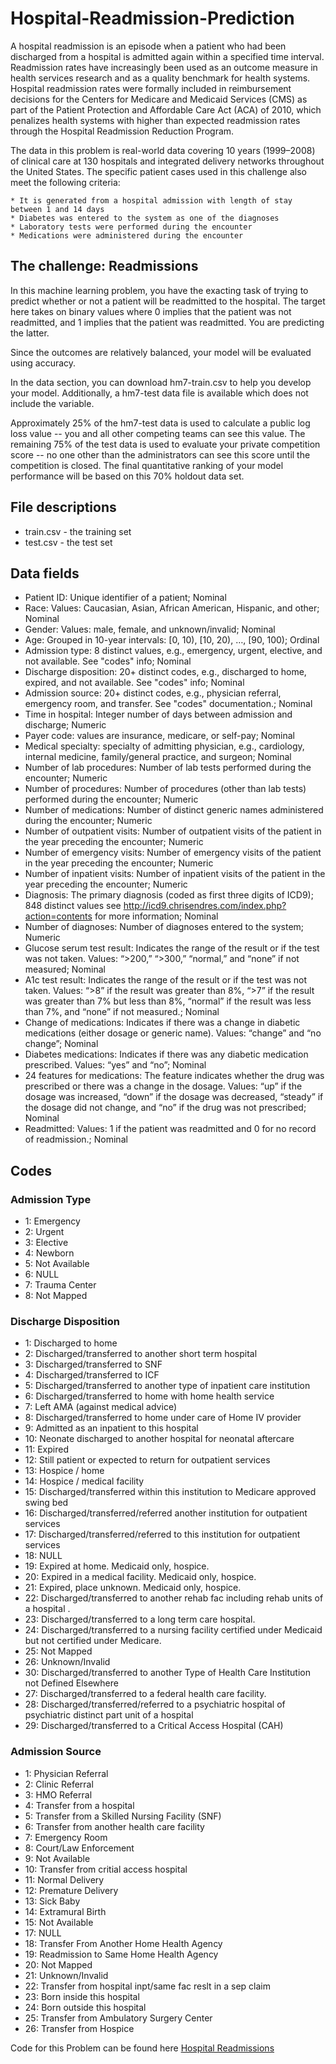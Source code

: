 # Hospital-Readmission-Prediction

A hospital readmission is an episode when a patient who had been discharged from a hospital is admitted again within a specified time interval. Readmission rates have increasingly been used as an outcome measure in health services research and as a quality benchmark for health systems. Hospital readmission rates were formally included in reimbursement decisions for the Centers for Medicare and Medicaid Services (CMS) as part of the Patient Protection and Affordable Care Act (ACA) of 2010, which penalizes health systems with higher than expected readmission rates through the Hospital Readmission Reduction Program.

The data in this problem is real-world data covering 10 years (1999–2008) of clinical care at 130 hospitals and integrated delivery networks throughout the United States. The specific patient cases used in this challenge also meet the following criteria:

    * It is generated from a hospital admission with length of stay between 1 and 14 days
    * Diabetes was entered to the system as one of the diagnoses
    * Laboratory tests were performed during the encounter
    * Medications were administered during the encounter
## The challenge: Readmissions

In this machine learning problem, you have the exacting task of trying to predict whether or not a patient will be readmitted to the hospital. The target here takes on binary values where 0 implies that the patient was not readmitted, and 1 implies that the patient was readmitted. You are predicting the latter.

Since the outcomes are relatively balanced, your model will be evaluated using accuracy.

In the data section, you can download hm7-train.csv to help you develop your model. Additionally, a hm7-test data file is available which does not include the  variable.

Approximately 25% of the hm7-test data is used to calculate a public log loss value -- you and all other competing teams can see this value. The remaining 75% of the test data is used to evaluate your private competition score -- no one other than the administrators can see this score until the competition is closed. The final quantitative ranking of your model performance will be based on this 70% holdout data set. 

## File descriptions
  * train.csv - the training set
  * test.csv - the test set

## Data fields
 * Patient ID: Unique identifier of a patient; Nominal
 * Race: Values: Caucasian, Asian, African American, Hispanic, and other; Nominal
 * Gender: Values: male, female, and unknown/invalid; Nominal
 * Age: Grouped in 10-year intervals: \[0, 10), \[10, 20), …, \[90, 100)\; Ordinal
 * Admission type: 8 distinct values, e.g., emergency, urgent, elective, and not available. See "codes" info; Nominal
 * Discharge disposition: 20+ distinct codes, e.g., discharged to home, expired, and not available. See "codes" info; Nominal
 * Admission source: 20+ distinct codes, e.g., physician referral, emergency room, and transfer. See "codes" documentation.; Nominal
 * Time in hospital: Integer number of days between admission and discharge; Numeric
 * Payer code: values are insurance, medicare, or self-pay; Nominal
 * Medical specialty: specialty of admitting physician, e.g., cardiology, internal medicine, family/general practice, and surgeon; Nominal
 * Number of lab procedures: Number of lab tests performed during the encounter; Numeric
 * Number of procedures: Number of procedures (other than lab tests) performed during the encounter; Numeric
 * Number of medications: Number of distinct generic names administered during the encounter; Numeric
 * Number of outpatient visits: Number of outpatient visits of the patient in the year preceding the encounter; Numeric
 * Number of emergency visits: Number of emergency visits of the patient in the year preceding the encounter; Numeric
 * Number of inpatient visits: Number of inpatient visits of the patient in the year preceding the encounter; Numeric
 * Diagnosis: The primary diagnosis (coded as first three digits of ICD9); 848 distinct values see http://icd9.chrisendres.com/index.php?action=contents for more information; Nominal
 * Number of diagnoses: Number of diagnoses entered to the system; Numeric
 * Glucose serum test result: Indicates the range of the result or if the test was not taken. Values: “>200,” “>300,” “normal,” and “none” if not measured; Nominal
 * A1c test result: Indicates the range of the result or if the test was not taken. Values: “>8” if the result was greater than 8%, “>7” if the result was greater than 7% but less than 8%, “normal” if the result was less than 7%, and “none” if not measured.; Nominal
 * Change of medications: Indicates if there was a change in diabetic medications (either dosage or generic name). Values: “change” and “no change”; Nominal
 * Diabetes medications: Indicates if there was any diabetic medication prescribed. Values: “yes” and “no”; Nominal
 * 24 features for medications: The feature indicates whether the drug was prescribed or there was a change in the dosage. Values: “up” if the dosage was increased, “down” if the dosage was decreased, “steady” if the dosage did not change, and “no” if the drug was not prescribed; Nominal
 * Readmitted: Values: 1 if the patient was readmitted and 0 for no record of readmission.; Nominal

## Codes
### Admission Type
  * 1: Emergency
  * 2: Urgent
  * 3: Elective
  * 4: Newborn
  * 5: Not Available
  * 6: NULL
  * 7: Trauma Center
  * 8: Not Mapped
### Discharge Disposition

  * 1: Discharged to home
  * 2: Discharged/transferred to another short term hospital
  * 3: Discharged/transferred to SNF
  * 4: Discharged/transferred to ICF
  * 5: Discharged/transferred to another type of inpatient care institution
  * 6: Discharged/transferred to home with home health service
  * 7: Left AMA (against medical advice)
  * 8: Discharged/transferred to home under care of Home IV provider
  * 9: Admitted as an inpatient to this hospital
  * 10: Neonate discharged to another hospital for neonatal aftercare
  * 11: Expired
  * 12: Still patient or expected to return for outpatient services
  * 13: Hospice / home
  * 14: Hospice / medical facility
  * 15: Discharged/transferred within this institution to Medicare approved swing bed
  * 16: Discharged/transferred/referred another institution for outpatient services
  * 17: Discharged/transferred/referred to this institution for outpatient services
  * 18: NULL
  * 19: Expired at home. Medicaid only, hospice.
  * 20: Expired in a medical facility. Medicaid only, hospice.
  * 21: Expired, place unknown. Medicaid only, hospice.
  * 22: Discharged/transferred to another rehab fac including rehab units of a hospital .
  * 23: Discharged/transferred to a long term care hospital.
  * 24: Discharged/transferred to a nursing facility certified under Medicaid but not certified under Medicare.
  * 25: Not Mapped
  * 26: Unknown/Invalid
  * 30: Discharged/transferred to another Type of Health Care Institution not Defined Elsewhere
  * 27: Discharged/transferred to a federal health care facility.
  * 28: Discharged/transferred/referred to a psychiatric hospital of psychiatric distinct part unit of a hospital
  * 29: Discharged/transferred to a Critical Access Hospital (CAH)

### Admission Source
  * 1: Physician Referral
  * 2: Clinic Referral
  * 3: HMO Referral
  * 4: Transfer from a hospital
  * 5: Transfer from a Skilled Nursing Facility (SNF)
  * 6: Transfer from another health care facility
  * 7: Emergency Room
  * 8: Court/Law Enforcement
  * 9: Not Available
  * 10: Transfer from critial access hospital
  * 11: Normal Delivery
  * 12: Premature Delivery
  * 13: Sick Baby
  * 14: Extramural Birth
  * 15: Not Available
  * 17: NULL
  * 18: Transfer From Another Home Health Agency
  * 19: Readmission to Same Home Health Agency
  * 20: Not Mapped
  * 21: Unknown/Invalid
  * 22: Transfer from hospital inpt/same fac reslt in a sep claim
  * 23: Born inside this hospital
  * 24: Born outside this hospital
  * 25: Transfer from Ambulatory Surgery Center
  * 26: Transfer from Hospice

Code for this Problem can be found here [Hospital Readmissions](./hosp_readmission.R)

